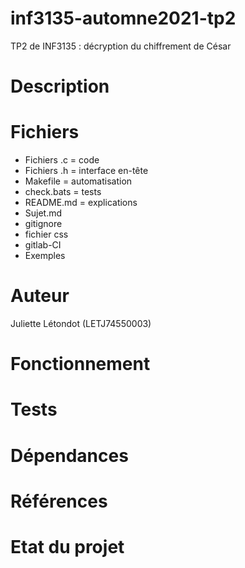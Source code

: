 # inf3135-automne2021-tp2

TP2 de INF3135 : décryption du chiffrement de César


# Description

# Fichiers

* Fichiers .c = code
* Fichiers .h = interface en-tête
* Makefile = automatisation 
* check.bats = tests
* README.md = explications
* Sujet.md 
* gitignore
* fichier css
* gitlab-CI
* Exemples


# Auteur

Juliette Létondot (LETJ74550003)

# Fonctionnement

# Tests

# Dépendances

# Références

# Etat du projet


